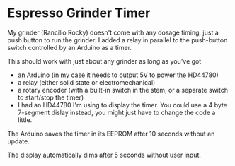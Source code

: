 # Espresso Grinder Timer

My grinder (Rancilio Rocky) doesn't come with any dosage timing, just a push button to run the grinder. I added a relay in parallel to the push-button switch controlled by an Arduino as a timer.

This should work with just about any grinder as long as you've got 
- an Arduino (in my case it needs to output 5V to power the HD44780)
- a relay (either solid state or electromechanical)
- a rotary encoder (with a built-in switch in the stem, or a separate switch to start/stop the timer)
- I had an HD44780 I'm using to display the timer. You could use a 4 byte 7-segment dislay instead, you might just have to change the code a little.

The Arduino saves the timer in its EEPROM after 10 seconds without an update.

The display automatically dims after 5 seconds without user input.
